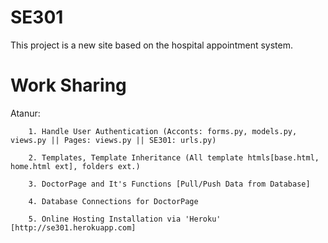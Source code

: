 # SE301
 
This project is a new site based on the hospital appointment system.



# Work Sharing

Atanur:

		1. Handle User Authentication (Acconts: forms.py, models.py, views.py || Pages: views.py || SE301: urls.py)
		
		2. Templates, Template Inheritance (All template htmls[base.html, home.html ext], folders ext.)
		
		3. DoctorPage and It's Functions [Pull/Push Data from Database]
		
		4. Database Connections for DoctorPage
		
		5. Online Hosting Installation via 'Heroku' [http://se301.herokuapp.com]
